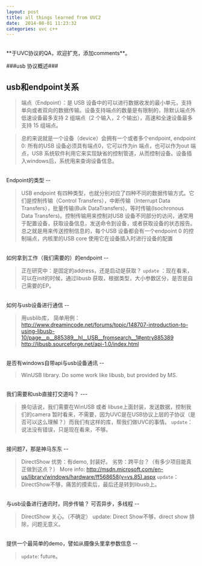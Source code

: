 ```yaml
---
layout: post
title: all things learned from UVC2
date:  2014-08-01 11:23:32
categories: uvc c++
---
```


<br>
**于UVC协议的QA，欢迎扩充，添加comments**。
<br>
 

###usb 协议概述###


usb和endpoint关系
---
>端点（Endpoint）：是 USB 设备中的可以进行数据收发的最小单元，支持单向或者双向的数据传输。设备支持端点的数量是有限制的，除默认端点外低速设备最多支持 2 组端点（2 个输入，2 个输出），高速和全速设备最多支持 15 组端点。

>总的来说就是一个设备（device）会拥有一个或者多个endpoint,
endpoint 0: 所有的USB 设备必须具有端点0，它可以作为in 端点，也可以作为out 端点，USB 系统软件利用它来实现缺省的控制管道，从而控制设备。设备插入windows后，系统用来查询设备信息。

<br>
Endpoint的类型
--

>USB endpoint 有四种类型，也就分别对应了四种不同的数据传输方式。它们是控制传输（Control Transfers），中断传输（Interrupt Data Transfers），批量传输(Bulk DataTransfers)，等时传输(Isochronous Data Transfers)。控制传输用来控制对USB 设备不同部分的访问，通常用于配置设备，获取设备信息，发送命令到设备，或者获取设备的状态报告。总之就是用来传送控制信息的，每个USB 设备都会有一个endpoint 0 的控制端点，内核里的USB core 使用它在设备插入时进行设备的配置

 
<br>
如何拿到工作（我们需要的）的endpoint
--

>正在研究中：是固定的address，还是启动是获取？
`update` ：现在看来，可以在init的时候，通过libusb 获取，根据类型，大小参数区分，是否是自己需要的EP。


<br>
如何与usb设备进行通信
--

>用usblib库， 简单用例：
http://www.dreamincode.net/forums/topic/148707-introduction-to-using-libusb-10/page__p__885389__hl__USB__fromsearch__1#entry885389
http://libusb.sourceforge.net/api-1.0/index.html

<br>
是否有windows自带api与usb设备通讯
--

>WinUSB library.  Do some work  like libusb, but provided by MS.


 
<br>
我们需要和usb直接打交道吗？
---

>换句话说，我们需要在WinUSB 或者 libuse上面封装，发送数据，控制我们的camera
暂时看来，不需要，因为UVC是在USB协议上层的子协议（是否可以这么理解？）而我们有这样的库，帮我们做UVC的事情。
`update`：说法没有错误，只是现在看来，不够。

 
<br>
接问题7，那是神马东东
--

>DirectShow
优势：有demo, 封装好。
劣势：跨平台？（有多少项目能真正做到这点？）
More info: http://msdn.microsoft.com/en-us/library/windows/hardware/ff568658(v=vs.85).aspx
`update`：DirectShow不够，痛苦的摸索后，最后还是转到libusb上。

 
<br>
与usb设备进行通讯时，同步传输？ 可否异步，多线程
--

>DirectShow 关心。（不确定）
update: Direct Show不够，direct show 排除，问题无意义。

 
<br>
提供一个最简单的demo，譬如从摄像头里拿参数信息
--

>`update`: future。